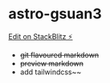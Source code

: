 # astro-gsuan3

[Edit on StackBlitz ⚡️](https://stackblitz.com/edit/astro-gsuan3)

- ~~git flavoured markdown~~
- ~~preview markdown~~
- add tailwindcss~~

